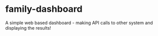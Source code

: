 # family-dashboard
A simple web based dashboard - making API calls to other system and displaying the results!

